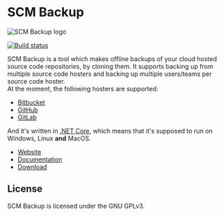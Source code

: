 # SCM Backup

![SCM Backup logo](https://scm-backup.org/img/logo128x128.png)

[![Build status](https://ci.appveyor.com/api/projects/status/a28uyjw91iim9wv9?svg=true)](https://ci.appveyor.com/project/ChristianSpecht/scm-backup)

SCM Backup is a tool which makes offline backups of your cloud hosted source code repositories, by cloning them. It supports backing up from multiple source code hosters and backing up multiple users/teams per source code hoster.    
At the moment, the following hosters are supported:

- [Bitbucket](https://bitbucket.org)
- [GitHub](https://github.com)
- [GitLab](https://gitlab.com)

  
And it's written in [.NET Core](https://dotnet.github.io/), which means that it's supposed to run on Windows, Linux **and** MacOS.


- [Website](https://scm-backup.org)
- [Documentation](https://docs.scm-backup.org)
- [Download](https://scm-backup.org/downloads/)


## License

SCM Backup is licensed under the GNU GPLv3. 